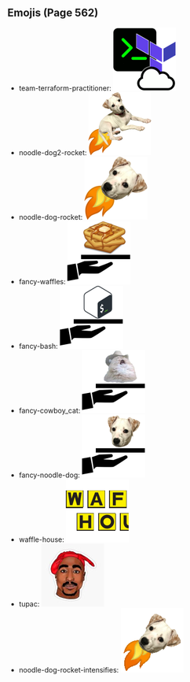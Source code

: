 
## Emojis (Page 562)

* team-terraform-practitioner: ![team-terraform-practitioner](output/team-terraform-practitioner.gif)
* noodle-dog2-rocket: ![noodle-dog2-rocket](output/noodle-dog2-rocket.png)
* noodle-dog-rocket: ![noodle-dog-rocket](output/noodle-dog-rocket.png)
* fancy-waffles: ![fancy-waffles](output/fancy-waffles.png)
* fancy-bash: ![fancy-bash](output/fancy-bash.png)
* fancy-cowboy_cat: ![fancy-cowboy_cat](output/fancy-cowboy_cat.png)
* fancy-noodle-dog: ![fancy-noodle-dog](output/fancy-noodle-dog.png)
* waffle-house: ![waffle-house](output/waffle-house.gif)
* tupac: ![tupac](output/tupac.jpg)
* noodle-dog-rocket-intensifies: ![noodle-dog-rocket-intensifies](output/noodle-dog-rocket-intensifies.gif)
